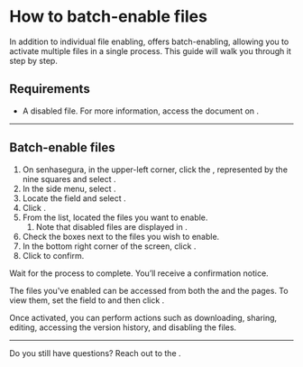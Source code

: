 # How to batch-enable files 

In addition to individual file enabling,  offers batch-enabling, allowing you to activate multiple files in a single process. This guide will walk you through it step by step.

## Requirements
* A disabled file. For more information, access the document on .

* * *

## Batch-enable files

1. On senhasegura, in the upper-left corner, click the , represented by the nine squares and select .
2. In the side menu, select . 
3. Locate the  field and select .
4. Click .
5. From the list, located the files you want to enable. 
    1. Note that disabled files are displayed in .
6. Check the boxes next to the files you wish to enable.
7. In the bottom right corner of the screen, click .
9. Click  to confirm.

Wait for the process to complete. You’ll receive a confirmation notice.

The files you've enabled can be accessed from both the  and the  pages. To view them, set the  field to and then click .

Once activated, you can perform actions such as downloading, sharing, editing, accessing the version history, and disabling the files.
***
Do you still have questions? Reach out to the .